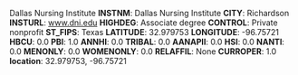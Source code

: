 
Dallas Nursing Institute
**INSTNM**: Dallas Nursing Institute 
**CITY**: Richardson 
**INSTURL**: www.dni.edu 
**HIGHDEG**: Associate degree 
**CONTROL**: Private nonprofit 
**ST_FIPS**: Texas 
**LATITUDE**: 32.979753 
**LONGITUDE**: -96.75721 
**HBCU**: 0.0 
**PBI**: 1.0 
**ANNHI**: 0.0 
**TRIBAL**: 0.0 
**AANAPII**: 0.0 
**HSI**: 0.0 
**NANTI**: 0.0 
**MENONLY**: 0.0 
**WOMENONLY**: 0.0 
**RELAFFIL**: None 
**CURROPER**: 1.0 
**location**: 32.979753, -96.75721 